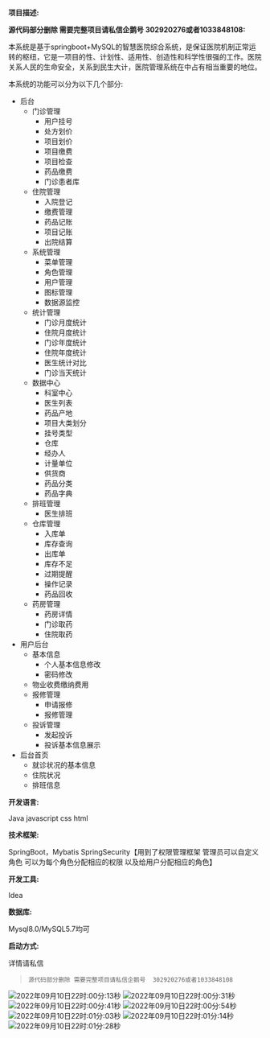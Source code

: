 **项目描述:**

**源代码部分删除 需要完整项目请私信企鹅号  302920276或者1033848108:**

本系统是基于springboot+MySQL的智慧医院综合系统，是保证医院机制正常运转的枢纽，它是一项目的性、计划性、适用性、创造性和科学性很强的工作。医院关系人民的生命安全，关系到民生大计，医院管理系统在中占有相当重要的地位。

本系统的功能可以分为以下几个部分:

- 后台
  - 门诊管理
    - 用户挂号
    - 处方划价
    - 项目划价
    - 项目缴费
    - 项目检查
    - 药品缴费
    - 门诊患者库
  - 住院管理
    - 入院登记
    - 缴费管理
    - 药品记账
    - 项目记账
    - 出院结算
  - 系统管理
    - 菜单管理
    - 角色管理
    - 用户管理
    - 图标管理
    - 数据源监控
  - 统计管理
    - 门诊月度统计
    - 住院月度统计
    - 门诊年度统计
    - 住院年度统计
    - 医生统计对比
    - 门诊当天统计
  - 数据中心
    - 科室中心
    - 医生列表
    - 药品产地
    - 项目大类划分
    - 挂号类型
    - 仓库
    - 经办人
    - 计量单位
    - 供货商
    - 药品分类
    - 药品字典
  - 排班管理
    - 医生排班
  - 仓库管理
    - 入库单
    - 库存查询
    - 出库单
    - 库存不足
    - 过期提醒
    - 操作记录
    - 药品回收
  - 药房管理
    - 药房详情
    - 门诊取药
    - 住院取药
- 用户后台
  - 基本信息	
    - 个人基本信息修改
    - 密码修改
  - 物业收费缴纳费用
  - 报修管理
    - 申请报修
    - 报修管理
  - 投诉管理
    - 发起投诉
    - 投诉基本信息展示
- 后台首页
  - 就诊状况的基本信息
  - 住院状况
  - 排班信息

**开发语言:**

Java javascript css html

**技术框架:**

SpringBoot，Mybatis   SpringSecurity【用到了权限管理框架 管理员可以自定义角色 可以为每个角色分配相应的权限 以及给用户分配相应的角色】

**开发工具:**

Idea

**数据库:**

Mysql8.0/MySQL5.7均可

**启动方式:**

详情请私信



>`源代码部分删除 需要完整项目请私信企鹅号  302920276或者1033848108 `

![2022年09月10日22时:00分:13秒](https://cyymacbookpro.oss-cn-shanghai.aliyuncs.com/Macbookpro/2022年09月10日22时:00分:13秒)
![2022年09月10日22时:00分:31秒](https://cyymacbookpro.oss-cn-shanghai.aliyuncs.com/Macbookpro/2022年09月10日22时:00分:31秒)
![2022年09月10日22时:00分:41秒](https://cyymacbookpro.oss-cn-shanghai.aliyuncs.com/Macbookpro/2022年09月10日22时:00分:41秒)
![2022年09月10日22时:00分:54秒](https://cyymacbookpro.oss-cn-shanghai.aliyuncs.com/Macbookpro/2022年09月10日22时:00分:54秒)
![2022年09月10日22时:01分:03秒](https://cyymacbookpro.oss-cn-shanghai.aliyuncs.com/Macbookpro/2022年09月10日22时:01分:03秒)
![2022年09月10日22时:01分:14秒](https://cyymacbookpro.oss-cn-shanghai.aliyuncs.com/Macbookpro/2022年09月10日22时:01分:14秒)
![2022年09月10日22时:01分:28秒](https://cyymacbookpro.oss-cn-shanghai.aliyuncs.com/Macbookpro/2022年09月10日22时:01分:28秒)
